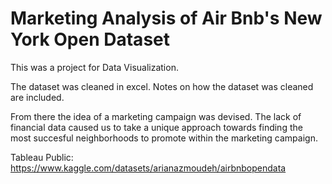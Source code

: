 # Marketing Analysis of Air Bnb's New York Open Dataset
This was a project for Data Visualization.

The dataset was cleaned in excel. Notes on how the dataset was cleaned are included.

From there the idea of a marketing campaign was devised. The lack of financial data caused us to take a unique approach towards finding the most succesful neighborhoods to promote within the marketing campaign.

Tableau Public: https://www.kaggle.com/datasets/arianazmoudeh/airbnbopendata
